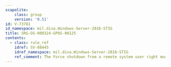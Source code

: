 ```yaml
---
scapolite:
    class: group
    version: '0.51'
id: V-73781
id_namespace: mil.disa.Windows-Server-2016-STIG
title: SRG-OS-000324-GPOS-00125
contents:
  - class: rule_ref
    idref: SV-88445
    idref_namespace: mil.disa.Windows-Server-2016-STIG
    ref_comment: The Force shutdown from a remote system user right must onl ...
---
```


